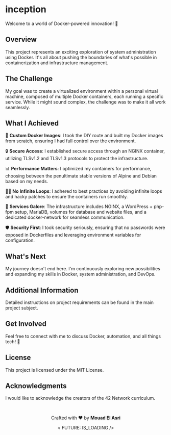 # inception

Welcome to a world of Docker-powered innovation! 🐳

## Overview

This project represents an exciting exploration of system administration using Docker. It's all about pushing the boundaries of what's possible in containerization and infrastructure management.

## The Challenge

My goal was to create a virtualized environment within a personal virtual machine, composed of multiple Docker containers, each running a specific service. While it might sound complex, the challenge was to make it all work seamlessly.

## What I Achieved

🌟 **Custom Docker Images**: I took the DIY route and built my Docker images from scratch, ensuring I had full control over the environment.

🔒 **Secure Access**: I established secure access through an NGINX container, utilizing TLSv1.2 and TLSv1.3 protocols to protect the infrastructure.

📊 **Performance Matters**: I optimized my containers for performance, choosing between the penultimate stable versions of Alpine and Debian based on my needs.

🐱‍🏍 **No Infinite Loops**: I adhered to best practices by avoiding infinite loops and hacky patches to ensure the containers run smoothly.

💼 **Services Galore**: The infrastructure includes NGINX, a WordPress + php-fpm setup, MariaDB, volumes for database and website files, and a dedicated docker-network for seamless communication.

🛡️ **Security First**: I took security seriously, ensuring that no passwords were exposed in Dockerfiles and leveraging environment variables for configuration.

## What's Next

My journey doesn't end here. I'm continuously exploring new possibilities and expanding my skills in Docker, system administration, and DevOps.

## Additional Information

Detailed instructions on project requirements can be found in the main project subject.

## Get Involved

Feel free to connect with me to discuss Docker, automation, and all things tech! 🤝

## License

This project is licensed under the MIT License.

## Acknowledgments

I would like to acknowledge the creators of the 42 Network curriculum.

</br>
<div align="center">
  <p>Crafted with ❤️ by <b>Mouad El Asri</b></p>
  <p>< FUTURE: IS_LOADING /></p>
</div>
